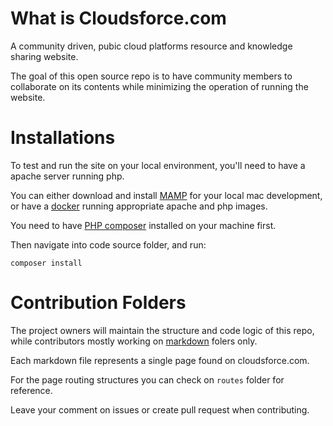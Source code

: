 # What is Cloudsforce.com
A community driven, pubic cloud platforms resource and knowledge sharing website.

The goal of this open source repo is to have community members to collaborate on its contents while minimizing the operation of running the website.


# Installations

To test and run the site on your local environment, you'll need to have a apache server running php.

You can either download and install [MAMP](mamp.info) for your local mac development, or have a [docker](www.docker.com) running appropriate apache and php images.

You need to have [PHP composer](https://getcomposer.org/) installed on your machine first.

Then navigate into code source folder, and run:

```
composer install
```


# Contribution Folders

The project owners will maintain the structure and code logic of this repo, while contributors mostly working on [markdown](https://github.com/cloudsforce/cloudsforce.com/tree/master/markdown) folers only.

Each markdown file represents a single page found on cloudsforce.com.

For the page routing structures you can check on `routes` folder for reference.

Leave your comment on issues or create pull request when contributing.
